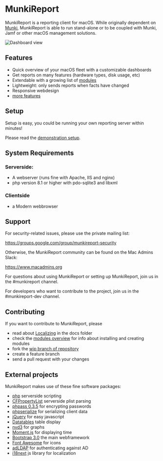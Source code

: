 
MunkiReport
===============

MunkiReport is a reporting client for macOS. While originally dependent on [Munki](https://github.com/munki/munki/), MunkiReport is able to run stand-alone or to be coupled with Munki, Jamf or other macOS management solutions.

![Dashboard view](https://github.com/munkireport/munkireport-php/wiki/assets/pics/dashboard.png)

Features
---

* Quick overview of your macOS fleet with a customizable dashboards
* Get reports on many features (hardware types, disk usage, etc)
* Extendable with a growing list of [modules](https://github.com/munkireport/munkireport-php/wiki/Modules)
* Lightweight: only sends reports when facts have changed
* Responsive webdesign
* [more features](https://github.com/munkireport/munkireport-php/wiki/Features)

Setup
---

Setup is easy, you could be running your own reporting server within minutes! 

Please read the [demonstration setup](https://github.com/munkireport/munkireport-php/wiki/Quick-demo).

System Requirements
---

### Serverside:

* A webserver (runs fine with Apache, IIS and nginx)
* php version 8.1 or higher with pdo-sqlite3 and libxml

### Clientside

* a Modern webbrowser

Support
---

For security-related issues, please use the private mailing list:

https://groups.google.com/group/munkireport-security

Otherwise, the MunkiReport community can be found on the Mac Admins Slack:

https://www.macadmins.org

For questions about using MunkiReport or setting up MunkiReport, join us in the #munkireport channel.

For developers who want to contribute to the project, join us in the #munkireport-dev channel.

Contributing
---

If you want to contribute to MunkiReport, please 

* read about [Localizing](docs/localize.md) in the docs folder
* check the [modules overview](https://github.com/munkireport/munkireport-php/wiki/Module-Overview) for info about installing and creating modules
* fork the [wip branch of repository](https://github.com/munkireport/munkireport-php/tree/wip)
* create a feature branch
* send a pull request with your changes

External projects
---

MunkiReport makes use of these fine software packages:

* [php](http://php.net) serverside scripting
* [CFPropertyList](https://github.com/rodneyrehm/CFPropertyList) serverside plist parsing
* [phpass 0.3.5](https://github.com/hautelook/phpass) for encrypting passwords
* [phpserialize](https://github.com/sdfsdhgjkbmnmxc/phpserialize) for serializing client data
* [jQuery](http://jquery.com) for easy javascript
* [Datatables](http://datatables.net) table display
* [nvd3](https://github.com/nvd3-community/nvd3) for graphs
* [Moment.js](http://momentjs.com) for displaying time
* [Bootstrap 3.0](http://getbootstrap.com) the main webframework
* [Font Awesome](http://fortawesome.github.io/Font-Awesome/) for icons
* [adLDAP](https://github.com/Adldap2/Adldap2) for authenticating against AD
* [i18next](http://i18next.com) js library for localization
